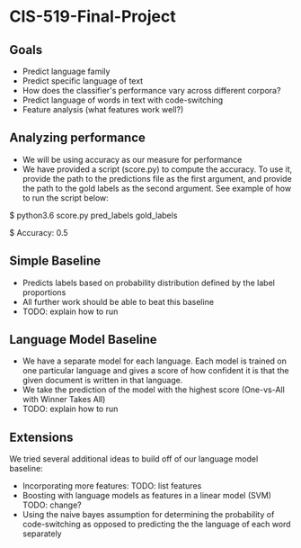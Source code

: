 # CIS-519-Final-Project

## Goals
* Predict language family
* Predict specific language of text
* How does the classifier's performance vary across different corpora?
* Predict language of words in text with code-switching
* Feature analysis (what features work well?)


## Analyzing performance

* We will be using accuracy as our measure for performance
* We have provided a script (score.py) to compute the accuracy. To use it, provide the path to the
predictions file as the first argument, and provide the path to the gold labels as the second
argument. See example of how to run the script below:

$ python3.6 score.py pred_labels gold_labels

$ Accuracy: 0.5


## Simple Baseline

* Predicts labels based on probability distribution defined by the label proportions
* All further work should be able to beat this baseline
* TODO: explain how to run


## Language Model Baseline

* We have a separate model for each language. Each model is trained on one particular language and
gives a score of how confident it is that the given document is written in that language.
* We take the prediction of the model with the highest score (One-vs-All with Winner Takes All)
* TODO: explain how to run


## Extensions

We tried several additional ideas to build off of our language model baseline:
* Incorporating more features: TODO: list features
* Boosting with language models as features in a linear model (SVM) TODO: change?
* Using the naive bayes assumption for determining the probability of code-switching as opposed to
predicting the the language of each word separately
